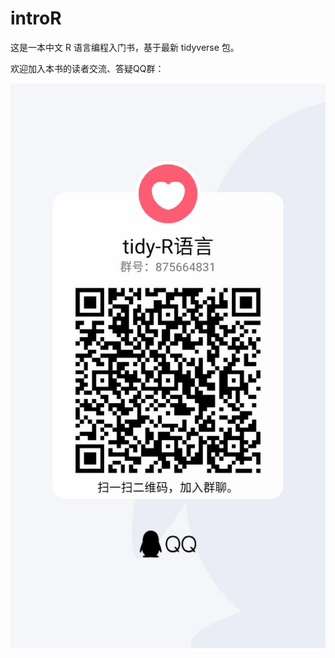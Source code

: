 # introR

这是一本中文 R 语言编程入门书，基于最新 tidyverse 包。

欢迎加入本书的读者交流、答疑QQ群：

![R-tidy QQ群](images/tidy-R-QQ.jpg)

